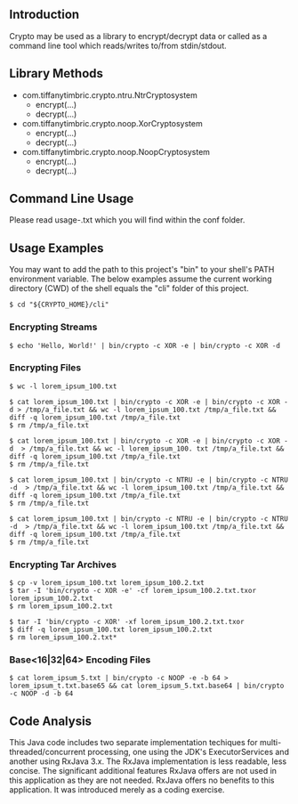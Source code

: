 ## Introduction
Crypto may be used as a library to encrypt/decrypt data or called as a command
line tool which reads/writes to/from stdin/stdout.

## Library Methods
* com.tiffanytimbric.crypto.ntru.NtrCryptosystem
  * encrypt(...)
  * decrypt(...)
* com.tiffanytimbric.crypto.noop.XorCryptosystem
  * encrypt(...)
  * decrypt(...)
* com.tiffanytimbric.crypto.noop.NoopCryptosystem
  * encrypt(...)
  * decrypt(...)

## Command Line Usage
Please read usage-<cryptosystem>.txt which you will find within the conf
folder.

## Usage Examples
You may want to add the path to this project's "bin" to your shell's PATH
environment variable.  The below examples assume the current working directory
(CWD) of the shell equals the "cli" folder of this project.

    $ cd "${CRYPTO_HOME}/cli"

### Encrypting Streams

    $ echo 'Hello, World!' | bin/crypto -c XOR -e | bin/crypto -c XOR -d

### Encrypting Files

    $ wc -l lorem_ipsum_100.txt

    $ cat lorem_ipsum_100.txt | bin/crypto -c XOR -e | bin/crypto -c XOR -d > /tmp/a_file.txt && wc -l lorem_ipsum_100.txt /tmp/a_file.txt && diff -q lorem_ipsum_100.txt /tmp/a_file.txt
    $ rm /tmp/a_file.txt

    $ cat lorem_ipsum_100.txt | bin/crypto -c XOR -e | bin/crypto -c XOR -d  > /tmp/a_file.txt && wc -l lorem_ipsum_100. txt /tmp/a_file.txt && diff -q lorem_ipsum_100.txt /tmp/a_file.txt
    $ rm /tmp/a_file.txt

    $ cat lorem_ipsum_100.txt | bin/crypto -c NTRU -e | bin/crypto -c NTRU -d  > /tmp/a_file.txt && wc -l lorem_ipsum_100.txt /tmp/a_file.txt && diff -q lorem_ipsum_100.txt /tmp/a_file.txt
    $ rm /tmp/a_file.txt

    $ cat lorem_ipsum_100.txt | bin/crypto -c NTRU -e | bin/crypto -c NTRU -d  > /tmp/a_file.txt && wc -l lorem_ipsum_100.txt /tmp/a_file.txt && diff -q lorem_ipsum_100.txt /tmp/a_file.txt
    $ rm /tmp/a_file.txt

### Encrypting Tar Archives

    $ cp -v lorem_ipsum_100.txt lorem_ipsum_100.2.txt
    $ tar -I 'bin/crypto -c XOR -e' -cf lorem_ipsum_100.2.txt.txor lorem_ipsum_100.2.txt
    $ rm lorem_ipsum_100.2.txt

    $ tar -I 'bin/crypto -c XOR' -xf lorem_ipsum_100.2.txt.txor
    $ diff -q lorem_ipsum_100.txt lorem_ipsum_100.2.txt
    $ rm lorem_ipsum_100.2.txt*

### Base<16|32|64> Encoding Files

    $ cat lorem_ipsum_5.txt | bin/crypto -c NOOP -e -b 64 > lorem_ipsum_t.txt.base65 && cat lorem_ipsum_5.txt.base64 | bin/crypto -c NOOP -d -b 64

## Code Analysis
This Java code includes two separate implementation techiques for
multi-threaded/concurrent processing, one using the JDK's ExecutorServices and
another using RxJava 3.x.  The RxJava implementation is less readable,
less concise.  The significant additional features RxJava offers are not used
in this application as they are not needed.  RxJava offers no benefits to this
application.  It was introduced merely as a coding exercise.
